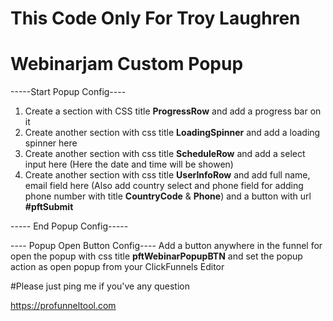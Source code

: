# This Code Only For Troy Laughren
# Webinarjam Custom Popup

-----Start Popup Config----

1. Create a section with CSS title **ProgressRow** and add a progress bar on it
2. Create another section with css title **LoadingSpinner** and add a loading spinner here
3. Create another section with css title **ScheduleRow** and add a select input here (Here the date and time will be showen)
4. Create another section with css title **UserInfoRow** and add full name, email field here (Also add country select and phone field for adding phone number with title **CountryCode** & **Phone**) and a button with url **#pftSubmit** 

----- End Popup Config-----


---- Popup Open Button Config----
Add a button anywhere in the funnel for open the popup with css title **pftWebinarPopupBTN** and set the popup action as open popup from your ClickFunnels Editor


#Please just ping me if you've any question


https://profunneltool.com
